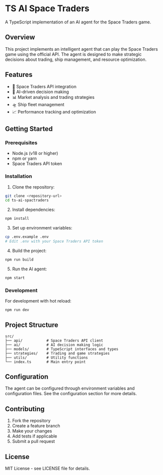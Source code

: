 # TS AI Space Traders

A TypeScript implementation of an AI agent for the Space Traders game.

## Overview

This project implements an intelligent agent that can play the Space Traders game using the official API. The agent is designed to make strategic decisions about trading, ship management, and resource optimization.

## Features

- 🚀 Space Traders API integration
- 🤖 AI-driven decision making
- 📊 Market analysis and trading strategies
- 🛸 Ship fleet management
- 📈 Performance tracking and optimization

## Getting Started

### Prerequisites

- Node.js (v18 or higher)
- npm or yarn
- Space Traders API token

### Installation

1. Clone the repository:
```bash
git clone <repository-url>
cd ts-ai-spactraders
```

2. Install dependencies:
```bash
npm install
```

3. Set up environment variables:
```bash
cp .env.example .env
# Edit .env with your Space Traders API token
```

4. Build the project:
```bash
npm run build
```

5. Run the AI agent:
```bash
npm start
```

### Development

For development with hot reload:
```bash
npm run dev
```

## Project Structure

```
src/
├── api/           # Space Traders API client
├── ai/            # AI decision making logic
├── models/        # TypeScript interfaces and types
├── strategies/    # Trading and game strategies
├── utils/         # Utility functions
└── index.ts       # Main entry point
```

## Configuration

The agent can be configured through environment variables and configuration files. See the configuration section for more details.

## Contributing

1. Fork the repository
2. Create a feature branch
3. Make your changes
4. Add tests if applicable
5. Submit a pull request

## License

MIT License - see LICENSE file for details.
